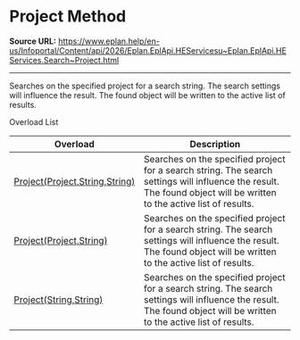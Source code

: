 # Project Method

**Source URL:** https://www.eplan.help/en-us/Infoportal/Content/api/2026/Eplan.EplApi.HEServicesu~Eplan.EplApi.HEServices.Search~Project.html

---

Searches on the specified project for a search string. The search settings will influence the result. The found object will be written to the active list of results.

Overload List

| Overload | Description |
| --- | --- |
| [Project(Project,String,String)](Eplan.EplApi.HEServicesu~Eplan.EplApi.HEServices.Search~Project(Project,String,String).html) | Searches on the specified project for a search string. The search settings will influence the result. The found object will be written to the active list of results. |
| [Project(Project,String)](Eplan.EplApi.HEServicesu~Eplan.EplApi.HEServices.Search~Project(Project,String).html) | Searches on the specified project for a search string. The search settings will influence the result. The found object will be written to the active list of results. |
| [Project(String,String)](Eplan.EplApi.HEServicesu~Eplan.EplApi.HEServices.Search~Project(String,String).html) | Searches on the specified project for a search string. The search settings will influence the result. The found object will be written to the active list of results. |
